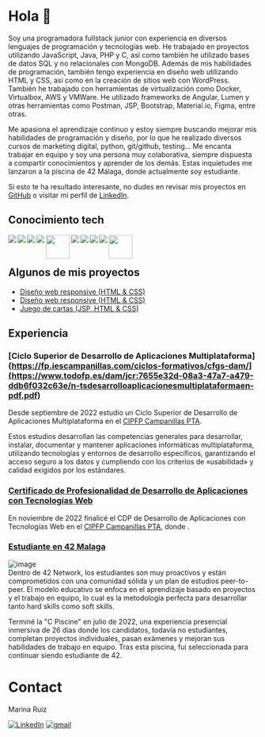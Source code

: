# Hola 👋

Soy una programadora fullstack junior con experiencia en diversos lenguajes de programación y tecnologías web. He trabajado en proyectos utilizando JavaScript, Java, PHP y C, así como también he utilizado bases de datos SQL y no relacionales con MongoDB. Además de mis habilidades de programación, también tengo experiencia en diseño web utilizando HTML y CSS, así como en la creación de sitios web con WordPress. También he trabajado con herramientas de virtualización como Docker, Virtualbox, AWS y VMWare. He utilizado frameworks de Angular, Lumen y otras herramientas como Postman, JSP, Bootstrap, Material.io, Figma, entre otras. 

Me apasiona el aprendizaje continuo y estoy siempre buscando mejorar mis habilidades de programación y diseño, por lo que he realizado diversos cursos de marketing digital, python, git/github, testing... Me encanta trabajar en equipo y soy una persona muy colaborativa, siempre dispuesta a compartir conocimientos y aprender de los demás. Estas inquietudes me lanzaron a la piscina de 42 Málaga, donde actualmente soy estudiante.

Si esto te ha resultado interesante, no dudes en revisar mis proyectos en [GitHub](https://github.com/marruiart?tab=repositories) o visitar mi perfil de [LinkedIn](https://linkedin.com/in/marruiart). 

## Conocimiento tech

<img src="https://github.com/abranhe/programming-languages-logos/blob/master/src/html/html_48x48.png" align="left"/>
<img src="https://github.com/abranhe/programming-languages-logos/blob/master/src/css/css_48x48.png" align="left"/>
<img src="https://github.com/abranhe/programming-languages-logos/blob/master/src/javascript/javascript_48x48.png" align="left"/>
<img src="https://github.com/abranhe/programming-languages-logos/blob/master/src/typescript/typescript_48x48.png" align="left"/>
<img src="https://user-images.githubusercontent.com/88201067/189842194-7873c5c0-6f76-4bf8-9051-134f83bf017e.png" height="48" align="left"/>
<img src="https://github.com/abranhe/programming-languages-logos/blob/master/src/c/c_48x48.png" align="left"/>
<img src="https://github.com/abranhe/programming-languages-logos/blob/master/src/java/java_48x48.png" align="left"/>
<img src="https://github.com/abranhe/programming-languages-logos/blob/master/src/php/php_48x48.png" align="left"/>
<img src="https://github.com/abranhe/programming-languages-logos/blob/master/src/python/python_48x48.png" align="left"/>
<img src="https://img.shields.io/badge/Angular-DD0031?style=for-the-badge&logo=angular&logoColor=white" height="48" align="left"/>

<br>
<br>

## Algunos de mis proyectos

* [Diseño web responsive (HTML & CSS)](https://marruiart.github.io/ilea-web)
* [Diseño web responsive (HTML & CSS)](https://marruiart.github.io/sinf_scanner)
* [Juego de cartas (JSP, HTML & CSS)](https://github.com/marruiart/juego_cartas)

## Experiencia

### [Ciclo Superior de Desarrollo de Aplicaciones Multiplataforma](https://fp.iescampanillas.com/ciclos-formativos/cfgs-dam/](https://www.todofp.es/dam/jcr:7655e32d-08a3-47a7-a479-ddb6f032c63e/n-tsdesarrolloaplicacionesmultiplataformaen-pdf.pdf)
Desde septiembre de 2022 estudio un Ciclo Superior de Desarrollo de Aplicaciones Multiplataforma en el [CIPFP Campanillas PTA](https://fp.iescampanillas.com/). 

Estos estudios desarrollan las competencias generales para desarrollar, instalar, documentar y mantener aplicaciones informáticas multiplataforma, utilizando tecnologías y entornos de desarrollo específicos, garantizando el acceso seguro a los datos y cumpliendo con los criterios de «usabilidad» y calidad exigidos por los estándares.

### [Certificado de Profesionalidad de Desarrollo de Aplicaciones con Tecnologías Web](https://www.todofp.es/dam/todofp/certificados-profesionalidad/europass/n3-ifcd0210-es-pub.pdf)
En noviembre de 2022 finalicé el CDP de Desarrollo de Aplicaciones con Tecnologías Web en el [CIPFP Campanillas PTA](https://fp.iescampanillas.com/), donde .

### [Estudiante en 42 Malaga](https://www.42malaga.com/)
![image](https://user-images.githubusercontent.com/88201067/189473952-bf70137c-0788-4d8a-b96e-ba62ad6d92c3.png) <br>
Dentro de 42 Network, los estudiantes son muy proactivos y están comprometidos con una comunidad sólida y un plan de estudios peer-to-peer. El modelo educativo se enfoca en el aprendizaje basado en proyectos y el trabajo en equipo, lo cual es la metodología perfecta para desarrollar tanto hard skills como soft skills.

Terminé la "C Piscine" en julio de 2022, una experiencia presencial inmersiva de 26 días donde los candidatos, todavía no estudiantes, completan proyectos individuales, pasan exámenes y mejoran sus habilidades de trabajo en equipo. Tras esta piscina, fui seleccionada para continuar siendo estudiante de 42.

# Contact

<p> Marina Ruiz </p>

[![LinkedIn][linkedin-shield]](https://linkedin.com/in/marruiart)
[![gmail][gmail-shield]](mailto:marruiart@gmail.com)

[linkedin-shield]: https://img.shields.io/badge/-LinkedIn-black.svg?style=for-the-badge&logo=linkedin&colorB=555
[gmail-shield]: https://img.shields.io/badge/Gmail-D14836?style=for-the-badge&logo=gmail&logoColor=white

